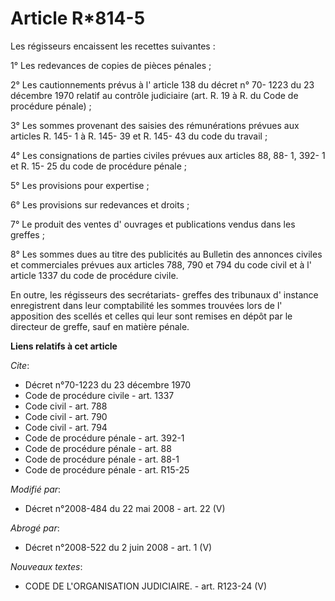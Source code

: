 # Article R*814-5

Les régisseurs encaissent les recettes suivantes : 

1° Les redevances de copies de pièces pénales ; 

2° Les cautionnements prévus à l' article 138 du décret n° 70- 1223 du 23 décembre 1970 relatif au contrôle judiciaire (art.
R. 19 à R. du Code de procédure pénale) ; 

3° Les sommes provenant des saisies des rémunérations prévues aux articles R. 145- 1 à R. 145- 39 et R. 145- 43 du code du
travail ; 

4° Les consignations de parties civiles prévues aux articles 88, 
88- 1, 
392- 1 et R. 15- 25 du code de procédure pénale ; 

5° Les provisions pour expertise ; 

6° Les provisions sur redevances et droits ; 

7° Le produit des ventes d' ouvrages et publications vendus dans les greffes ; 

8° Les sommes dues au titre des publicités au Bulletin des annonces civiles et commerciales prévues aux articles 788, 790 et
794 du code civil et à l' article 1337 du code de procédure civile. 

En outre, les régisseurs des secrétariats- greffes des tribunaux d' instance enregistrent dans leur comptabilité les sommes
trouvées lors de l' apposition des scellés et celles qui leur sont remises en dépôt par le directeur de greffe, sauf en
matière pénale.

**Liens relatifs à cet article**

_Cite_:

  - Décret n°70-1223 du 23 décembre 1970
  - Code de procédure civile - art. 1337
  - Code civil - art. 788
  - Code civil - art. 790
  - Code civil - art. 794
  - Code de procédure pénale - art. 392-1
  - Code de procédure pénale - art. 88
  - Code de procédure pénale - art. 88-1
  - Code de procédure pénale - art. R15-25

_Modifié par_:

  - Décret n°2008-484 du 22 mai 2008 - art. 22 (V)

_Abrogé par_:

  - Décret n°2008-522 du 2 juin 2008 - art. 1 (V)

_Nouveaux textes_:

  - CODE DE L'ORGANISATION JUDICIAIRE. - art. R123-24 (V)
